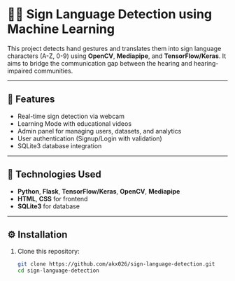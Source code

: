 # 🧏‍♂️ Sign Language Detection using Machine Learning

This project detects hand gestures and translates them into sign language characters (A-Z, 0-9) using **OpenCV**, **Mediapipe**, and **TensorFlow/Keras**. It aims to bridge the communication gap between the hearing and hearing-impaired communities.

---

## 🚀 Features
- Real-time sign detection via webcam  
- Learning Mode with educational videos  
- Admin panel for managing users, datasets, and analytics  
- User authentication (Signup/Login with validation)  
- SQLite3 database integration  

---

## 🧠 Technologies Used
- **Python**, **Flask**, **TensorFlow/Keras**, **OpenCV**, **Mediapipe**  
- **HTML**, **CSS** for frontend  
- **SQLite3** for database  

---

## ⚙️ Installation
1. Clone this repository:
   ```bash
   git clone https://github.com/akx026/sign-language-detection.git
   cd sign-language-detection
